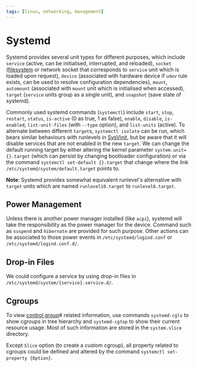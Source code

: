 ```yaml
---
tags: [linux, networking, management]
---
```


# Systemd

Systemd provides several unit types for different purposes, which include
`service` (active, can be initialised, interrupted, and reloaded), `socket`
([filesystem](202202060057.md) or network socket that corresponds to `service`
unit which is loaded upon request), `device` (associated with hardware device if
`udev` rule exists, can be used to resolve configuration dependencies), `mount`,
`automount` (associated with `mount` unit which is initialised when accessed),
`target` (`service` units group as a single unit), and `snapshot` (save state of
systemd).

Commonly used systemd commands (`systemctl`) include `start`, `stop`, `restart`,
`status`, `is-active` (0 as true, 1 as false), `enable`, `disable`,
`is-enabled`, `list-unit-files` (with `--type` option), and `list-units`
(active). To alternate between different `target`s, `systemctl isolate` can be
run, which bears similar behaviours with runlevels in
[SysVinit](202408291124.md), but be aware that it will disable services that are
not enabled in the new `target`. We can change the default running target by
either altering the kernel parameter `system.unit={}.target` (which can persist
by changing bootloader configuration) or via the command `systemctl set-default
{}.target` that change where the link `/etc/systemd/system/default.target`
points to.

**Note**: Systemd provides somewhat equivalent runlevel's alternative with
`target` units which are named `runlevel10.target` to `runlevel6.target`.

## Power Management

Unless there is another power manager installed (like `acpi`), systemd will take
the responsibility as the power manager for the device. Command such as
`suspend` and `hibernate` are provided for such purpose. Other actions can be
associated to those power events in `/etc/systemd/logind.conf` or
`/etc/systemd/logind.conf.d/`.

## Drop-in Files

We could configure a service by using drop-in files in
`/etc/systemd/system/{service}.service.d/`.

## Cgroups

To view [control group](202204071051.md)# related information, use commands
`systemd-cgls` to show cgroups in tree hierarchy and `systemd-cgtop` to show
their current resource usage. Most of such information are stored in the
`system.slice` directory.

Except `Slice` option (to create a custom cgroup), all property related to
cgroups could be defined and altered by the command `systemctl set-property
{Option}`.
